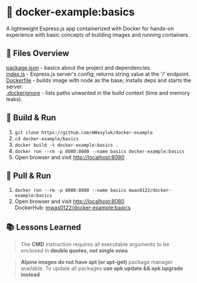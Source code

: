 # 📘 docker-example:basics
A lightweight Express.js app containerized with Docker for hands-on experience with basic concepts of building images and running containers.

## 📁 Files Overview
[package.json](./package.json) - basics about the project and dependencies. \
[index.js](./index.js) - Express.js server's config; returns string value at the '/' endpoint.\
[Dockerfile](./Dockerfile) - builds image with node as the base; installs deps and starts the server.\
[.dockerignore](./.dockerignore) - lists paths unwanted in the build context (time and memory leaks).

## 🔨 Build & Run
1. ```git clone https://github.com/mWasyluk/docker-example```
2. ```cd docker-example/basics```
3. ```docker build -t docker-example:basics .```
4. ```docker run --rm -p 8080:8080 --name basics docker-example:basics```
5. Open browser and visit [http://localhost:8080](http://localhost:8080)

## 🚀 Pull & Run
1. ```docker run --rm -p 8080:8080 --name basics mwas0122/docker-example:basics```
2. Open browser and visit [http://localhost:8080](http://localhost:8080) \
DockerHub: [mwas0122/docker-example:basics](https://hub.docker.com/layers/mwas0122/docker-example/basics/images/sha256-71767b34a8259e5ee5eba40a18289858bbc333a510f5a4a7d29f83a2df4caa38)

## 📚 Lessons Learned
> The **CMD** instruction requires all executable arguments to be enclosed in **double quotes, not single ones**

> **Alpine images do not have apt (or apt-get)** package manager available. To update all packages **use apk update && apk upgrade instead**

